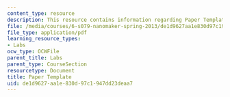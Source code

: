 ```yaml
---
content_type: resource
description: This resource contains information regarding Paper Template.
file: /media/courses/6-s079-nanomaker-spring-2013/de1d9627aa1e830d97c1947dd23deaa7_MIT6_S079S13_papertemp.pdf
file_type: application/pdf
learning_resource_types:
- Labs
ocw_type: OCWFile
parent_title: Labs
parent_type: CourseSection
resourcetype: Document
title: Paper Template
uid: de1d9627-aa1e-830d-97c1-947dd23deaa7
---
```

